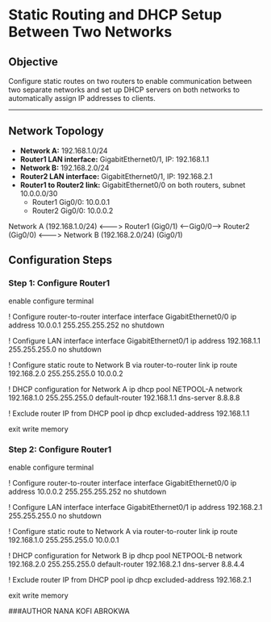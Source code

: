 # Static Routing and DHCP Setup Between Two Networks

## Objective
Configure static routes on two routers to enable communication between two separate networks and set up DHCP servers on both networks to automatically assign IP addresses to clients.

---

## Network Topology

- **Network A:** 192.168.1.0/24  
- **Router1 LAN interface:** GigabitEthernet0/1, IP: 192.168.1.1  
- **Network B:** 192.168.2.0/24  
- **Router2 LAN interface:** GigabitEthernet0/1, IP: 192.168.2.1  
- **Router1 to Router2 link:** GigabitEthernet0/0 on both routers, subnet 10.0.0.0/30  
  - Router1 Gig0/0: 10.0.0.1  
  - Router2 Gig0/0: 10.0.0.2

Network A (192.168.1.0/24) <---> Router1 (Gig0/1) <--Gig0/0--> Router2 (Gig0/0) <---> Network B (192.168.2.0/24) (Gig0/1)


## Configuration Steps

### Step 1: Configure Router1

enable
configure terminal

! Configure router-to-router interface
interface GigabitEthernet0/0
 ip address 10.0.0.1 255.255.255.252
 no shutdown

! Configure LAN interface
interface GigabitEthernet0/1
 ip address 192.168.1.1 255.255.255.0
 no shutdown

! Configure static route to Network B via router-to-router link
ip route 192.168.2.0 255.255.255.0 10.0.0.2

! DHCP configuration for Network A
ip dhcp pool NETPOOL-A
 network 192.168.1.0 255.255.255.0
 default-router 192.168.1.1
 dns-server 8.8.8.8

! Exclude router IP from DHCP pool
ip dhcp excluded-address 192.168.1.1

exit
write memory


### Step 2: Configure Router1

enable
configure terminal

! Configure router-to-router interface
interface GigabitEthernet0/0
 ip address 10.0.0.2 255.255.255.252
 no shutdown

! Configure LAN interface
interface GigabitEthernet0/1
 ip address 192.168.2.1 255.255.255.0
 no shutdown

! Configure static route to Network A via router-to-router link
ip route 192.168.1.0 255.255.255.0 10.0.0.1

! DHCP configuration for Network B
ip dhcp pool NETPOOL-B
 network 192.168.2.0 255.255.255.0
 default-router 192.168.2.1
 dns-server 8.8.4.4
 

! Exclude router IP from DHCP pool
ip dhcp excluded-address 192.168.2.1

exit
write memory



###AUTHOR
NANA KOFI ABROKWA

